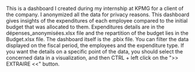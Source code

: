 This is a dashboard I created during my internship at KPMG for a client of the company. I anonymized all the data for privacy reasons. This dashboard gives insights of the expenditures of each employee compared to the initial budget that was allocated to them. Expenditures details are in the dépenses_anonymisées.xlsx file and the repartition of the budget lies in the Budget.xlsx file.
The dashboard itself is the .pbix file. You can filter the data displayed on the fiscal period, the employees and the expenditure type. If you want the details on a specific point of the data, you should select the concerned data in a visualization, and then CTRL + left click on the ">> EXTRAIRE <<" button.
